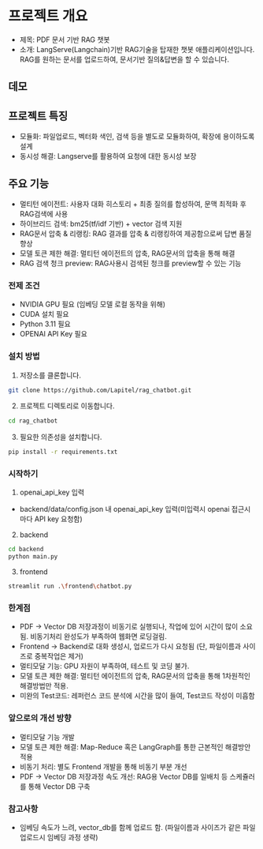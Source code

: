 # 프로젝트 개요
- 제목: PDF 문서 기반 RAG 챗봇
- 소개: LangServe(Langchain)기반 RAG기술을 탑재한 챗봇 애플리케이션입니다. RAG를 원하는 문서를 업로드하여, 문서기반 질의&답변을 할 수 있습니다.

## 데모


## 프로젝트 특징
 - 모듈화: 파일업로드, 벡터화 색인, 검색 등을 별도로 모듈화하여, 확장에 용이하도록 설계
 - 동시성 해결: Langserve를 활용하여 요청에 대한 동시성 보장

## 주요 기능
- 멀티턴 에이전트: 사용자 대화 히스토리 + 최종 질의를 합성하여, 문맥 최적화 후 RAG검색에 사용
- 하이브리드 검색: bm25(tf/idf 기반) + vector 검색 지원
- RAG문서 압축 & 리랭킹: RAG 결과를 압축 & 리랭킹하여 제공함으로써 답변 품질 향상
- 모델 토큰 제한 해결: 멀티턴 에이전트의 압축, RAG문서의 압축을 통해 해결
- RAG 검색 청크 preview: RAG사용시 검색된 청크를 preview할 수 있는 기능

### 전제 조건
- NVIDIA GPU 필요 (임베딩 모델 로컬 동작을 위해)
- CUDA 설치 필요
- Python 3.11 필요
- OPENAI API Key 필요

### 설치 방법
1. 저장소를 클론합니다.
  ```bash
  git clone https://github.com/Lapitel/rag_chatbot.git
  ```
2. 프로젝트 디렉토리로 이동합니다.
  ```bash
  cd rag_chatbot
  ```
3. 필요한 의존성을 설치합니다.
  ```bash
  pip install -r requirements.txt
  ```

### 시작하기
1. openai_api_key 입력
- backend/data/config.json 내 openai_api_key 입력(미입력시 openai 접근시마다 API key 요청함)
2. backend
  ```bash
  cd backend
  python main.py
  ```
3. frontend
  ```bash
  streamlit run .\frontend\chatbot.py
  ```

### 한계점
- PDF -> Vector DB 저장과정이 비동기로 실행되나, 작업에 있어 시간이 많이 소요됨. 비동기처리 완성도가 부족하여 웹화면 로딩걸림.
- Frontend -> Backend로 대화 생성시, 업로드가 다시 요청됨 (단, 파일이름과 사이즈로 중복작업은 제거)
- 멀티모달 기능: GPU 자원이 부족하여, 테스트 및 코딩 불가.
- 모델 토큰 제한 해결: 멀티턴 에이전트의 압축, RAG문서의 압축을 통해 1차원적인 해결방법만 적용.
- 미완의 Test코드: 레퍼런스 코드 분석에 시간을 많이 들여, Test코드 작성이 미흡함 

### 앞으로의 개선 방향
- 멀티모달 기능 개발
- 모델 토큰 제한 해결: Map-Reduce 혹은 LangGraph를 통한 근본적인 해결방안 적용
- 비동기 처리: 별도 Frontend 개발을 통해 비동기 부분 개선
- PDF -> Vector DB 저장과정 속도 개선: RAG용 Vector DB를 일배치 등 스케쥴러를 통해 Vector DB 구축 

### 참고사항
- 임베딩 속도가 느려, vector_db를 함께 업로드 함. (파일이름과 사이즈가 같은 파일 업로드시 임베딩 과정 생략)